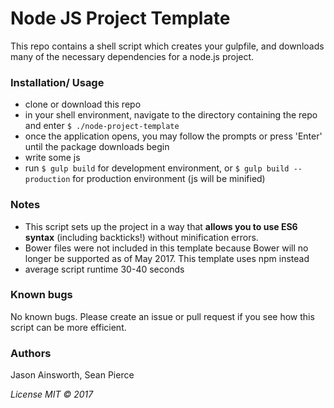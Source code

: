 # Node JS Project Template

This repo contains a shell script which creates your gulpfile, and downloads many of the necessary dependencies for a node.js project.

### Installation/ Usage
* clone or download this repo
* in your shell environment, navigate to the directory containing the repo and enter `$ ./node-project-template`
* once the application opens, you may follow the prompts or press 'Enter' until the package downloads begin
* write some js
* run `$ gulp build` for development environment, or `$ gulp build --production` for production environment (js will be minified)

### Notes
* This script sets up the project in a way that **allows you to use ES6 syntax** (including backticks!) without minification errors.  
* Bower files were not included in this template because Bower will no longer be supported as of May 2017. This template uses npm instead
* average script runtime 30-40 seconds

### Known bugs
No known bugs. Please create an issue or pull request if you see how this script can be more efficient.

### Authors
Jason Ainsworth, Sean Pierce  

_License MIT &copy; 2017_
